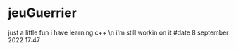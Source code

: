 # jeuGuerrier
just a little fun i have learning c++ \n
i'm still workin on it
#date
8 september 2022 17:47
